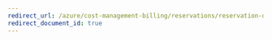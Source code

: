 ```yaml
---
redirect_url: /azure/cost-management-billing/reservations/reservation-discount-azure-sql-dw
redirect_document_id: true
---
```

